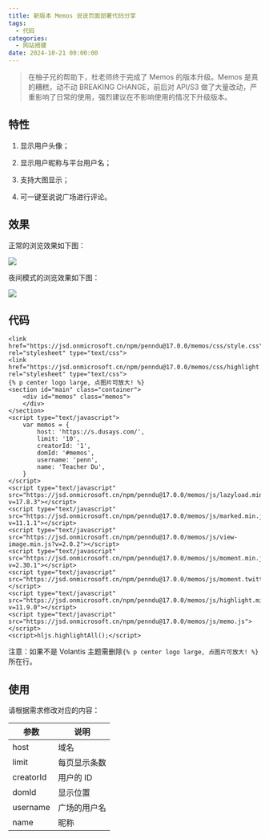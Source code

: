 ```yaml
---
title: 新版本 Memos 说说页面部署代码分享
tags:
  - 代码
categories:
  - 网站搭建
date: 2024-10-21 00:00:00
---
```


> 在柚子兄的帮助下，杜老师终于完成了 Memos 的版本升级。Memos 是真的糟糕，动不动 BREAKING CHANGE，前后对 API/S3 做了大量改动，严重影响了日常的使用，强烈建议在不影响使用的情况下升级版本。

<!-- more -->

## 特性

1. 显示用户头像；

2. 显示用户昵称与平台用户名；

3. 支持大图显示；

4. 可一键至说说广场进行评论。

## 效果

正常的浏览效果如下图：

![](https://cdn.dusays.com/2024/10/760-1.jpg)

夜间模式的浏览效果如下图：

![](https://cdn.dusays.com/2024/10/760-2.jpg)

## 代码

```
<link href="https://jsd.onmicrosoft.cn/npm/penndu@17.0.0/memos/css/style.css" rel="stylesheet" type="text/css">
<link href="https://jsd.onmicrosoft.cn/npm/penndu@17.0.0/memos/css/highlight.github.min.css" rel="stylesheet" type="text/css">
{% p center logo large, 点图片可放大! %}
<section id="main" class="container">
    <div id="memos" class="memos">
    </div>
</section>
<script type="text/javascript">
    var memos = {
        host: 'https://s.dusays.com/',
        limit: '10',
        creatorId: '1',
        domId: '#memos',
        username: 'penn',
        name: 'Teacher Du',
    }
</script>
<script type="text/javascript" src="https://jsd.onmicrosoft.cn/npm/penndu@17.0.0/memos/js/lazyload.min.js?v=17.8.3"></script>
<script type="text/javascript" src="https://jsd.onmicrosoft.cn/npm/penndu@17.0.0/memos/js/marked.min.js?v=11.1.1"></script>    
<script type="text/javascript" src="https://jsd.onmicrosoft.cn/npm/penndu@17.0.0/memos/js/view-image.min.js?v=2.0.2"></script>
<script type="text/javascript" src="https://jsd.onmicrosoft.cn/npm/penndu@17.0.0/memos/js/moment.min.js?v=2.30.1"></script>
<script type="text/javascript" src="https://jsd.onmicrosoft.cn/npm/penndu@17.0.0/memos/js/moment.twitter.js"></script>
<script type="text/javascript" src="https://jsd.onmicrosoft.cn/npm/penndu@17.0.0/memos/js/highlight.min.js?v=11.9.0"></script>
<script type="text/javascript" src="https://jsd.onmicrosoft.cn/npm/penndu@17.0.0/memos/js/memo.js"></script>
<script>hljs.highlightAll();</script>
```

注意：如果不是 Volantis 主题需删除`{% p center logo large, 点图片可放大! %}`所在行。

## 使用

请根据需求修改对应的内容：

| 参数 | 说明 |
| - | - |
| host | 域名 |
| limit | 每页显示条数 |
| creatorId | 用户的 ID |
| domId | 显示位置 |
| username | 广场的用户名 |
| name | 昵称 |